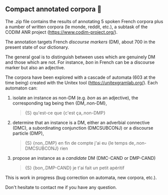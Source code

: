 ## Compact annotated corpora 👋


The .zip file contains the results of annotating 5 spoken French corpora plus a number of written corpora (le monde, reddit, etc.), a subtask of the CODIM ANR project (https://www.codim-project.org/).

The annotation targets French *discourse markers* (DM), about 700 in the present state of our dictionary.

The general goal is to distinguish between uses which are genuinely DM and those which are not.
For instance, *bon* in French can be a discourse marker but also an adjective.

The corpora have been explored with a cascade of automata (603 at the time being) created with the Unitex tool (https://unitexgramlab.org/). Each automaton can:
1. isolate an instance as non-DM (e.g. *bon* as an adjective), the corresponding tag being then {DM,.non-DM},
   > {S} qu'est-ce que {c'est ça,.non-DMP}
3. determine that an instance is a DM, either an adverbial connective (DMC), a subordinating conjunction (DMCSUBCONJ) or a discourse particle (DMP),
   > {S} {non,.DMP} en fin de compte j'ai eu {le temps de,.non-DMCSUBCONJ} rien 
5. propose an instance as a *candidate* DM (DMC-CAND or DMP-CAND)
   > {S} {bon,.DMP-CAND} je t'ai fait un petit apéritif 


This is work in progress (bug correction on automata, new corpora, etc.).

Don't hesitate to contact me if you have any question.

